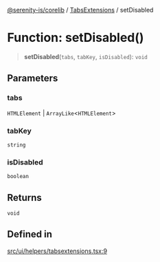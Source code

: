 [@serenity-is/corelib](../../../README.md) / [TabsExtensions](../README.md) / setDisabled

# Function: setDisabled()

> **setDisabled**(`tabs`, `tabKey`, `isDisabled`): `void`

## Parameters

### tabs

`HTMLElement` | `ArrayLike`\<`HTMLElement`\>

### tabKey

`string`

### isDisabled

`boolean`

## Returns

`void`

## Defined in

[src/ui/helpers/tabsextensions.tsx:9](https://github.com/serenity-is/serenity/blob/master/packages/corelib/src/ui/helpers/tabsextensions.tsx#L9)
